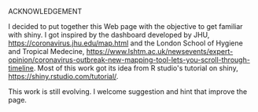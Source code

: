 ACKNOWLEDGEMENT

I decided to put together this Web page with the objective to get familiar with shiny. I got inspired by the dashboard developed by JHU, 
https://coronavirus.jhu.edu/map.html and the London School of Hygiene and Tropical Medecine, https://www.lshtm.ac.uk/newsevents/expert-opinion/coronavirus-outbreak-new-mapping-tool-lets-you-scroll-through-timeline. Most of this work got its idea from R studio's tutorial on shiny, https://shiny.rstudio.com/tutorial/. 

This work is still evolving. I welcome suggestion and hint that improve the page. 
